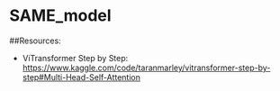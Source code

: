 # SAME_model

##Resources:
* ViTransformer Step by Step: https://www.kaggle.com/code/taranmarley/vitransformer-step-by-step#Multi-Head-Self-Attention